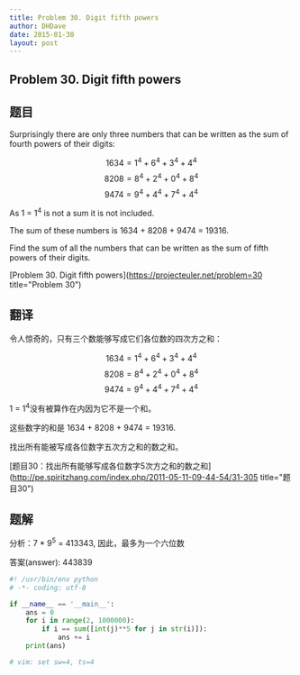 ```yaml
---
title: Problem 30. Digit fifth powers
author: DHDave
date: 2015-01-30
layout: post
---
```


Problem 30. Digit fifth powers
-------------------------------

## 题目

Surprisingly there are only three numbers that can be written as the sum of fourth powers of their digits:

$$ 1634 = 1^4 + 6^4 + 3^4 + 4^4 $$
$$ 8208 = 8^4 + 2^4 + 0^4 + 8^4 $$
$$ 9474 = 9^4 + 4^4 + 7^4 + 4^4 $$

As 1 = 1<sup>4</sup> is not a sum it is not included.

The sum of these numbers is 1634 + 8208 + 9474 = 19316.

Find the sum of all the numbers that can be written as the sum of fifth powers of their digits.

[Problem 30. Digit fifth powers](https://projecteuler.net/problem=30 title="Problem 30")

## 翻译

令人惊奇的，只有三个数能够写成它们各位数的四次方之和：

$$ 1634 = 1^4 + 6^4 + 3^4 + 4^4 $$
$$ 8208 = 8^4 + 2^4 + 0^4 + 8^4 $$
$$ 9474 = 9^4 + 4^4 + 7^4 + 4^4 $$

1 = 1<sup>4</sup>没有被算作在内因为它不是一个和。

这些数字的和是 1634 + 8208 + 9474 = 19316.

找出所有能被写成各位数字五次方之和的数之和。

[题目30：找出所有能够写成各位数字5次方之和的数之和](http://pe.spiritzhang.com/index.php/2011-05-11-09-44-54/31-305 title="题目30")

## 题解

分析：7 * 9<sup>5</sup> = 413343, 因此，最多为一个六位数

答案(answer): 443839

```python
#! /usr/bin/env python
# -*- coding: utf-8

if __name__ == '__main__':
    ans = 0
    for i in range(2, 1000000):
        if i == sum([int(j)**5 for j in str(i)]):
            ans += i
    print(ans)

# vim: set sw=4, ts=4
```
